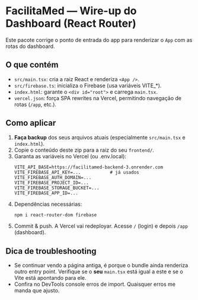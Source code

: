 
# FacilitaMed — Wire-up do Dashboard (React Router)

Este pacote corrige o ponto de entrada do app para renderizar o `App` com as rotas do dashboard.

## O que contém
- `src/main.tsx`: cria a raiz React e renderiza `<App />`.
- `src/firebase.ts`: inicializa o Firebase (usa variáveis VITE_*).
- `index.html`: garante o `<div id="root">` e carrega `main.tsx`.
- `vercel.json`: força SPA rewrites na Vercel, permitindo navegação de rotas (`/app`, etc.).

## Como aplicar
1. **Faça backup** dos seus arquivos atuais (especialmente `src/main.tsx` e `index.html`).
2. Copie o conteúdo deste zip para a raiz do seu `frontend/`.
3. Garanta as variáveis no Vercel (ou .env.local):
   ```env
   VITE_API_BASE=https://facilitamed-backend-3.onrender.com
   VITE_FIREBASE_API_KEY=...           # já usados
   VITE_FIREBASE_AUTH_DOMAIN=...
   VITE_FIREBASE_PROJECT_ID=...
   VITE_FIREBASE_STORAGE_BUCKET=...
   VITE_FIREBASE_APP_ID=...
   ```
4. Dependências necessárias:
   ```bash
   npm i react-router-dom firebase
   ```
5. Commit & push. A Vercel vai redeployar. Acesse `/` (login) e depois `/app` (dashboard).

## Dica de troubleshooting
- Se continuar vendo a página antiga, é porque o bundle ainda renderiza outro entry point.
  Verifique se o **seu** `main.tsx` está igual a este e se o Vite está apontando para ele.
- Confira no DevTools console erros de import. Quaisquer erros me manda que ajusto.
